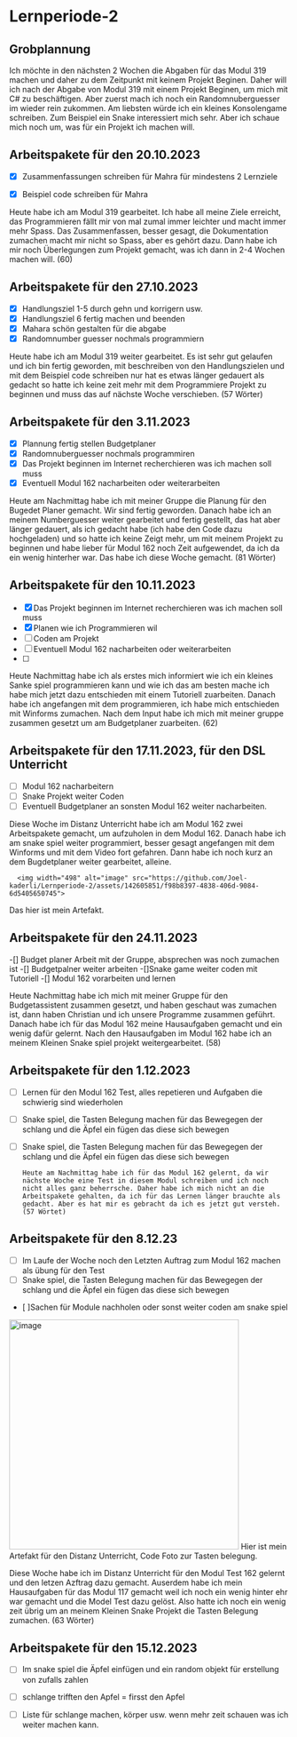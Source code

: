 # Lernperiode-2
## Grobplannung 
Ich möchte in den nächsten 2 Wochen die Abgaben für das Modul 319 machen und daher zu dem Zeitpunkt mit keinem Projekt Beginen. Daher will ich nach der Abgabe von Modul 319 mit einem Projekt Beginen, um mich mit C# zu beschäftigen. Aber zuerst mach ich noch ein Randomnuberguesser im wieder rein zukommen. Am liebsten würde ich ein kleines Konsolengame schreiben. Zum Beispiel ein Snake interessiert mich sehr. Aber ich schaue mich noch um, was für ein Projekt ich machen will.

## Arbeitspakete für den 20.10.2023

- [x] Zusammenfassungen schreiben für Mahra für mindestens 2 Lernziele
- [x] Beispiel code schreiben für Mahra

      
Heute habe ich am Modul 319 gearbeitet. Ich habe all meine Ziele erreicht, das Programmieren fällt mir von mal zumal immer leichter und macht immer mehr Spass. Das Zusammenfassen, besser gesagt, die Dokumentation zumachen macht mir nicht so Spass, aber es gehört dazu. Dann habe ich mir noch Überlegungen zum Projekt gemacht, was ich dann in 2-4 Wochen machen will. (60)     

## Arbeitspakete für den 27.10.2023
- [x] Handlungsziel 1-5 durch gehn und korrigern usw.
- [x] Handlungsziel 6 fertig machen und beenden
- [x] Mahara schön gestalten für die abgabe
- [x] Randomnumber guesser nochmals programmiern

Heute habe ich am Modul 319 weiter gearbeitet. Es ist sehr gut gelaufen und ich bin fertig geworden, mit beschreiben von den Handlungszielen und mit dem Beispiel code schreiben nur hat es etwas länger gedauert als gedacht so hatte ich keine zeit mehr mit dem Programmiere Projekt zu beginnen und muss das auf nächste Woche verschieben. 
(57 Wörter)

## Arbeitspakete für den 3.11.2023
-	[x] Plannung fertig stellen Budgetplaner
-	[x] Randomnuberguesser nochmals programmiren 
-	[x] Das Projekt beginnen im Internet recherchieren was ich machen soll muss
-	[x] Eventuell Modul 162 nacharbeiten oder weiterarbeiten

Heute am Nachmittag habe ich mit meiner Gruppe die Planung für den Bugedet Planer gemacht. Wir sind fertig geworden. Danach habe ich an meinem Numberguesser weiter gearbeitet und fertig gestellt, das hat aber länger gedauert, als ich gedacht habe (ich habe den Code dazu hochgeladen) und so hatte ich keine Zeigt mehr, um mit meinem Projekt zu beginnen und habe lieber für Modul 162 noch Zeit aufgewendet, da ich da ein wenig hinterher war. Das habe ich diese Woche gemacht. (81 Wörter)
## Arbeitspakete für den 10.11.2023
-	[X] Das Projekt beginnen im Internet recherchieren was ich machen soll muss
-	[X] Planen wie ich Programmieren wil
-	[ ] Coden am Projekt
-	[ ] Eventuell Modul 162 nacharbeiten oder weiterarbeiten
-	[ ] 

Heute Nachmittag habe ich als erstes mich informiert wie ich ein kleines Sanke spiel programmieren kann und wie ich das am besten mache ich habe mich jetzt dazu entschieden mit einem Tutoriell zuarbeiten. Danach habe ich angefangen mit dem programmieren, ich habe mich entschieden mit Winforms zumachen. Nach dem Input habe ich mich mit meiner gruppe zusammen gesetzt um am Budgetplaner zuarbeiten. (62)

## Arbeitspakete für den 17.11.2023, für den DSL Unterricht
-	[ ] Modul 162 nacharbeitern
-	[ ] Snake Projekt weiter Coden
-	[ ] Eventuell Budgetplaner an sonsten Modul 162 weiter nacharbeiten.

 Diese Woche im Distanz Unterricht habe ich am Modul 162 zwei Arbeitspakete gemacht, um aufzuholen in dem Modul 162. Danach habe ich am snake spiel weiter programmiert, besser gesagt angefangen mit dem Winforms und mit dem Video fort gefahren. Dann habe ich noch kurz an dem Bugdetplaner weiter gearbeitet, alleine.

      <img width="498" alt="image" src="https://github.com/Joel-kaderli/Lernperiode-2/assets/142605851/f98b8397-4838-406d-9084-6d5405650745">
Das hier ist mein Artefakt.

## Arbeitspakete für den 24.11.2023

-[] Budget planer Arbeit mit der Gruppe, absprechen was noch zumachen ist
-[] Budgetpalner weiter arbeiten
-[]Snake game weiter coden mit Tutoriell
-[] Modul 162 vorarbeiten und lernen

Heute Nachmittag habe ich mich mit meiner Gruppe für den Budgetassistent zusammen gesetzt, und haben geschaut was zumachen ist, dann haben Christian und ich unsere Programme zusammen geführt. Danach habe ich für das Modul 162 meine Hausaufgaben gemacht und ein wenig dafür gelernt. Nach den Hausaufgaben im Modul 162 habe ich an meinem Kleinen Snake spiel projekt weitergearbeitet. (58)

## Arbeitspakete für den 1.12.2023

-	[ ] Lernen für den Modul 162 Test, alles repetieren und Aufgaben die schwierig sind wiederholen
-	[ ] Snake spiel, die Tasten Belegung machen für das Bewegegen der schlang und die Äpfel ein fügen das diese sich bewegen
-	[ ] Snake spiel, die Tasten Belegung machen für das Bewegegen der schlang und die Äpfel ein fügen das diese sich bewegen

      Heute am Nachmittag habe ich für das Modul 162 gelernt, da wir nächste Woche eine Test in diesem Modul schreiben und ich noch nicht alles ganz beherrsche. Daher habe ich mich nicht an die Arbeitspakete gehalten, da ich für das Lernen länger brauchte als gedacht. Aber es hat mir es gebracht da ich es jetzt gut versteh.(57 Wörtet)
      
## Arbeitspakete für den 8.12.23
-	[ ] Im Laufe der Woche noch den Letzten Auftrag zum Modul 162 machen als übung für den Test
-	[ ] Snake spiel, die Tasten Belegung machen für das Bewegegen der schlang und die Äpfel ein fügen das diese sich bewegen 
-	[ ]Sachen für Module nachholen oder sonst weiter coden am snake spiel

<img width="414" alt="image" src="https://github.com/Joel-kaderli/Lernperiode-2/assets/142605851/16669ab0-83d9-4505-8a3b-66d662f776a9">
Hier ist mein Artefakt für den Distanz Unterricht, Code Foto zur Tasten belegung.

Diese Woche habe ich im Distanz Unterricht für den Modul Test 162 gelernt und den letzen Azftrag dazu gemacht. Auserdem habe ich mein Hausaufgaben für das Modul 117 gemacht weil ich noch ein wenig hinter ehr war gemacht und die Model Test dazu gelöst. Also hatte ich noch ein wenig zeit übrig um an meinem Kleinen Snake Projekt die Tasten Belegung zumachen. (63 Wörter)

## Arbeitspakete für den 15.12.2023
-	[ ] Im snake spiel die Äpfel einfügen und ein random objekt für erstellung von zufalls zahlen
-	[ ] schlange trifften den Apfel = firsst den Apfel 
-	[ ] Liste für schlange machen, körper usw. wenn mehr zeit schauen was ich weiter machen kann.


      
